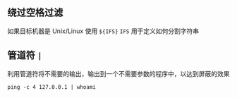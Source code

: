 ## 绕过空格过滤
如果目标机器是 Unix/Linux
使用 `${IFS}` 
`IFS` 用于定义如何分割字符串

## 管道符 `|`
利用管道符将不需要的输出，输出到一个不需要参数的程序中，以达到屏蔽的效果
```
ping -c 4 127.0.0.1 | whoami
```
